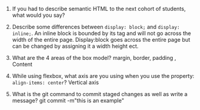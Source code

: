 1. If you had to describe semantic HTML to the next cohort of students, what would you say?

2. Describe some differences between ```display: block;``` and ```display: inline;```.
An inline block is bounded by its tag and will not go across the width of the entire page. Display:block goes across the entire page but can be changed by assigning it a width height ect.

3. What are the 4 areas of the box model?
margin, border, padding , Content

4. While using flexbox, what axis are you using when you use the property: ```align-items: center```?
Vertical axis 

5. What is the git command to commit staged changes as well as write a message? 
git commit -m"this is an example"